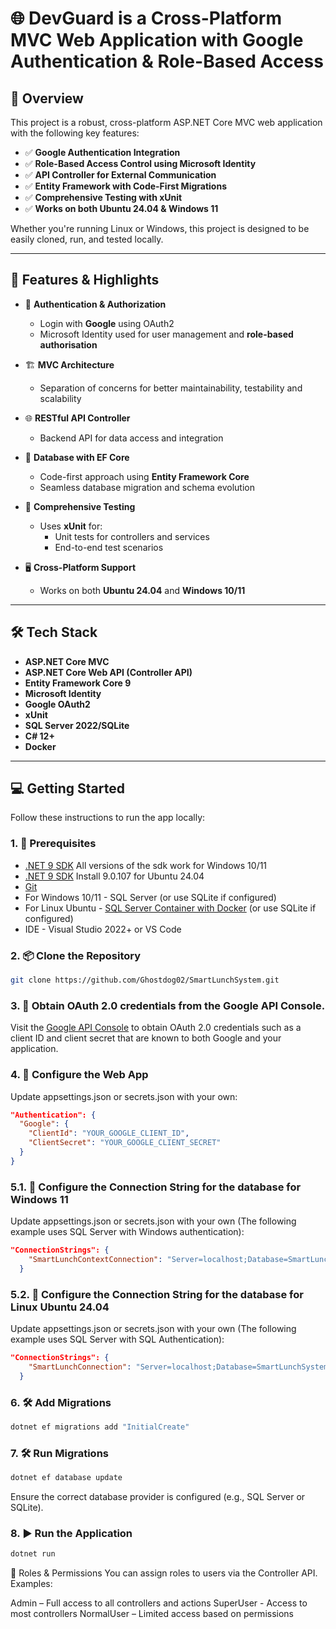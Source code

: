# 🌐 DevGuard is a Cross-Platform MVC Web Application with Google Authentication & Role-Based Access

## 🚀 Overview

This project is a robust, cross-platform ASP.NET Core MVC web application with the following key features:

- ✅ **Google Authentication Integration**  
- ✅ **Role-Based Access Control using Microsoft Identity**  
- ✅ **API Controller for External Communication**  
- ✅ **Entity Framework with Code-First Migrations**  
- ✅ **Comprehensive Testing with xUnit**  
- ✅ **Works on both Ubuntu 24.04 & Windows 11**  

Whether you're running Linux or Windows, this project is designed to be easily cloned, run, and tested locally.

---

## 📸 Features & Highlights

- 🔐 **Authentication & Authorization**
  - Login with **Google** using OAuth2
  - Microsoft Identity used for user management and **role-based authorisation**
  
- 🏗️ **MVC Architecture**
  - Separation of concerns for better maintainability, testability and scalability

- 🌐 **RESTful API Controller**
  - Backend API for data access and integration

- 💾 **Database with EF Core**
  - Code-first approach using **Entity Framework Core**
  - Seamless database migration and schema evolution

- 🧪 **Comprehensive Testing**
  - Uses **xUnit** for:
    - Unit tests for controllers and services
    - End-to-end test scenarios

- 🖥️ **Cross-Platform Support**
  - Works on both **Ubuntu 24.04** and **Windows 10/11**

---

## 🛠️ Tech Stack

- **ASP.NET Core MVC**
- **ASP.NET Core Web API (Controller API)**
- **Entity Framework Core 9**
- **Microsoft Identity**
- **Google OAuth2**
- **xUnit**
- **SQL Server 2022/SQLite**
- **C# 12+**
- **Docker**

---

## 💻 Getting Started

Follow these instructions to run the app locally:

### 1. 🧱 Prerequisites

- [.NET 9 SDK](https://dotnet.microsoft.com/download) All versions of the sdk work for Windows 10/11
- [.NET 9 SDK](https://dotnet.microsoft.com/download) Install 9.0.107 for Ubuntu 24.04
- [Git](https://git-scm.com/)
- For Windows 10/11 - SQL Server (or use SQLite if configured)
- For Linux Ubuntu - [SQL Server Container with Docker](https://learn.microsoft.com/en-us/sql/linux/quickstart-install-connect-docker?view=sql-server-linux-ver17&preserve-view=true&tabs=cli&pivots=cs1-bash#pullandrun2025) (or use SQLite if configured)
- IDE - Visual Studio 2022+ or VS Code

### 2. 📦 Clone the Repository

```bash
git clone https://github.com/Ghostdog02/SmartLunchSystem.git
```

### 3. 🔐 Obtain OAuth 2.0 credentials from the Google API Console.
Visit the [Google API Console](https://console.developers.google.com/) to obtain OAuth 2.0 credentials such as a client ID and client secret that are known to both Google and your application.


### 4. 🔧 Configure the Web App

Update appsettings.json or secrets.json with your own:

```json
"Authentication": {
  "Google": {
    "ClientId": "YOUR_GOOGLE_CLIENT_ID",
    "ClientSecret": "YOUR_GOOGLE_CLIENT_SECRET"
  }
}
```

### 5.1. 🔧 Configure the Connection String for the database for Windows 11

Update appsettings.json or secrets.json with your own (The following example uses SQL Server with Windows authentication):

```json
"ConnectionStrings": {
    "SmartLunchContextConnection": "Server=localhost;Database=SmartLunchSystem;Trusted_Connection=True;MultipleActiveResultSets=true;Integrated Security=true"
  }
```
### 5.2. 🔧 Configure the Connection String for the database for Linux Ubuntu 24.04
Update appsettings.json or secrets.json with your own (The following example uses SQL Server with SQL Authentication):

```json
"ConnectionStrings": {
    "SmartLunchConnection": "Server=localhost;Database=SmartLunchSystem;User Id=sa;Password=YourStrong!Passw0rd;Integrated Security=false;TrustServerCertificate=True;"
  }
```

### 6. 🛠 Add Migrations
```bash
dotnet ef migrations add "InitialCreate"
```


### 7. 🛠 Run Migrations

```bash
dotnet ef database update
```
Ensure the correct database provider is configured (e.g., SQL Server or SQLite).

### 8. ▶️ Run the Application

```bash
dotnet run
```

🔐 Roles & Permissions
You can assign roles to users via the Controller API. Examples:

Admin – Full access to all controllers and actions
SuperUser - Access to most controllers
NormalUser – Limited access based on permissions
